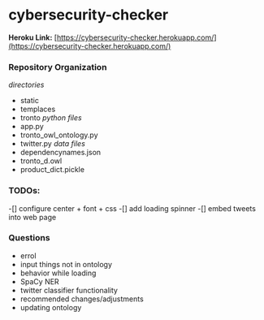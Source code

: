 # cybersecurity-checker

**Heroku Link:** [https://cybersecurity-checker.herokuapp.com/](https://cybersecurity-checker.herokuapp.com/)

### Repository Organization
*directories*
- static
- templaces
- tronto
*python files*
- app.py
- tronto_owl_ontology.py
- twitter.py
*data files*
- dependencynames.json
- tronto_d.owl
- product_dict.pickle

### TODOs:
-[] configure center + font + css
-[] add loading spinner
-[] embed tweets into web page

### Questions
- errol
- input things not in ontology
- behavior while loading
- SpaCy NER
- twitter classifier functionality
- recommended changes/adjustments
- updating ontology
